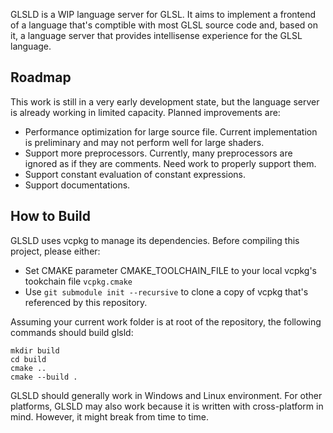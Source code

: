GLSLD is a WIP language server for GLSL. It aims to implement a frontend of a language that's comptible with most GLSL source code and, based on it, a language server that provides intellisense experience for the GLSL language.

## Roadmap
This work is still in a very early development state, but the language server is already working in limited capacity. Planned improvements are:
- Performance optimization for large source file. Current implementation is preliminary and may not perform well for large shaders.
- Support more preprocessors. Currently, many preprocessors are ignored as if they are comments. Need work to properly support them.
- Support constant evaluation of constant expressions.
- Support documentations.

## How to Build

GLSLD uses vcpkg to manage its dependencies. Before compiling this project, please either:
- Set CMAKE parameter CMAKE_TOOLCHAIN_FILE to your local vcpkg's tookchain file `vcpkg.cmake`
- Use `git submodule init --recursive` to clone a copy of vcpkg that's referenced by this repository.

Assuming your current work folder is at root of the repository, the following commands should build glsld:
```
mkdir build
cd build
cmake ..
cmake --build .
```

GLSLD should generally work in Windows and Linux environment. For other platforms, GLSLD may also work because it is written with cross-platform in mind. However, it might break from time to time.